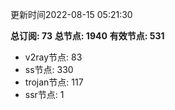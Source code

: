 更新时间2022-08-15 05:21:30

**总订阅: 73**
**总节点: 1940**
**有效节点: 531**
- v2ray节点: 83
- ss节点: 330
- trojan节点: 117
- ssr节点: 1

